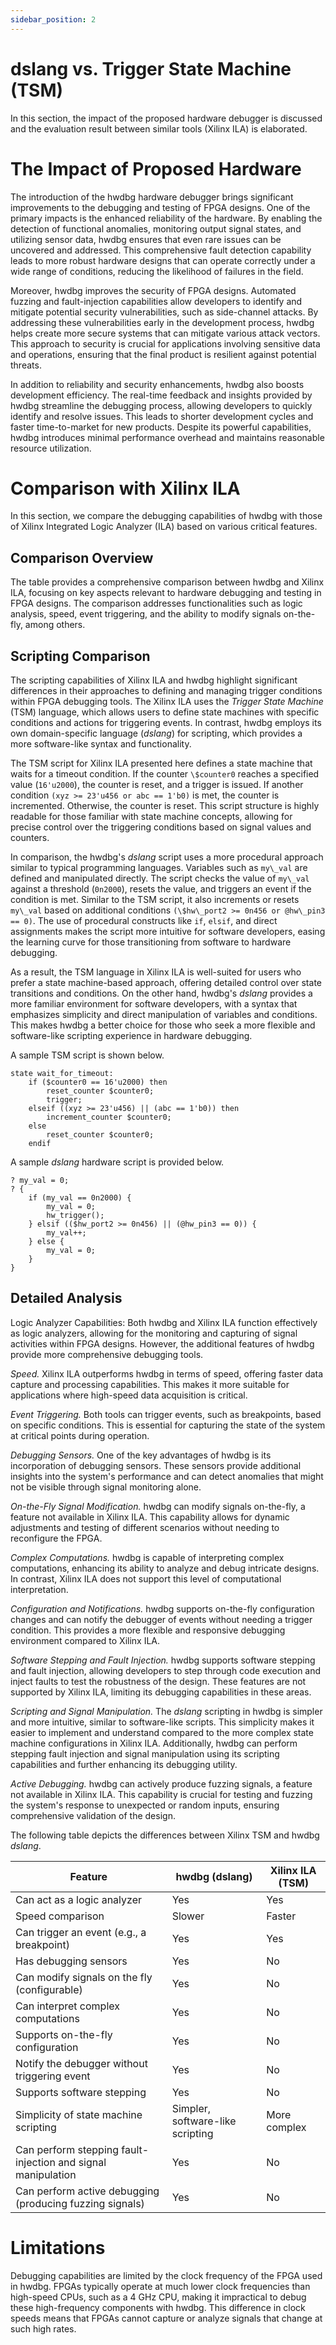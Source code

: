 ```yaml
---
sidebar_position: 2
---
```


# dslang vs. Trigger State Machine (TSM)
In this section, the impact of the proposed hardware debugger is discussed and the evaluation result between similar tools (Xilinx ILA) is elaborated. 

# The Impact of Proposed Hardware

The introduction of the hwdbg hardware debugger brings significant improvements to the debugging and testing of FPGA designs. One of the primary impacts is the enhanced reliability of the hardware. By enabling the detection of functional anomalies, monitoring output signal states, and utilizing sensor data, hwdbg ensures that even rare issues can be uncovered and addressed. This comprehensive fault detection capability leads to more robust hardware designs that can operate correctly under a wide range of conditions, reducing the likelihood of failures in the field.

Moreover, hwdbg improves the security of FPGA designs. Automated fuzzing and fault-injection capabilities allow developers to identify and mitigate potential security vulnerabilities, such as side-channel attacks. By addressing these vulnerabilities early in the development process, hwdbg helps create more secure systems that can mitigate various attack vectors. This approach to security is crucial for applications involving sensitive data and operations, ensuring that the final product is resilient against potential threats.

In addition to reliability and security enhancements, hwdbg also boosts development efficiency. The real-time feedback and insights provided by hwdbg streamline the debugging process, allowing developers to quickly identify and resolve issues. This leads to shorter development cycles and faster time-to-market for new products. Despite its powerful capabilities, hwdbg introduces minimal performance overhead and maintains reasonable resource utilization.


# Comparison with Xilinx ILA

In this section, we compare the debugging capabilities of hwdbg with those of Xilinx Integrated Logic Analyzer (ILA) based on various critical features. 

## Comparison Overview

The table provides a comprehensive comparison between hwdbg and Xilinx ILA, focusing on key aspects relevant to hardware debugging and testing in FPGA designs. The comparison addresses functionalities such as logic analysis, speed, event triggering, and the ability to modify signals on-the-fly, among others.

## Scripting Comparison

The scripting capabilities of Xilinx ILA and hwdbg highlight significant differences in their approaches to defining and managing trigger conditions within FPGA debugging tools. The Xilinx ILA uses the *Trigger State Machine* (TSM) language, which allows users to define state machines with specific conditions and actions for triggering events. In contrast, hwdbg employs its own domain-specific language (*dslang*) for scripting, which provides a more software-like syntax and functionality.

The TSM script for Xilinx ILA presented here defines a state machine that waits for a timeout condition. If the counter `\$counter0` reaches a specified value (`16'u2000`), the counter is reset, and a trigger is issued. If another condition `(xyz >= 23'u456 or abc == 1'b0)` is met, the counter is incremented. Otherwise, the counter is reset. This script structure is highly readable for those familiar with state machine concepts, allowing for precise control over the triggering conditions based on signal values and counters.

In comparison, the hwdbg's *dslang* script uses a more procedural approach similar to typical programming languages. Variables such as `my\_val` are defined and manipulated directly. The script checks the value of `my\_val` against a threshold (`0n2000`), resets the value, and triggers an event if the condition is met. Similar to the TSM script, it also increments or resets `my\_val` based on additional conditions `(\$hw\_port2 >= 0n456 or @hw\_pin3 == 0)`. The use of procedural constructs like `if`, `elsif`, and direct assignments makes the script more intuitive for software developers, easing the learning curve for those transitioning from software to hardware debugging.

As a result, the TSM language in Xilinx ILA is well-suited for users who prefer a state machine-based approach, offering detailed control over state transitions and conditions. On the other hand, hwdbg's *dslang* provides a more familiar environment for software developers, with a syntax that emphasizes simplicity and direct manipulation of variables and conditions. This makes hwdbg a better choice for those who seek a more flexible and software-like scripting experience in hardware debugging.


A sample TSM script is shown below.

```
state wait_for_timeout:
    if ($counter0 == 16'u2000) then
        reset_counter $counter0;
        trigger;
    elseif ((xyz >= 23'u456) || (abc == 1'b0)) then
        increment_counter $counter0;
    else
        reset_counter $counter0;
    endif
```

A sample *dslang* hardware script is provided below.

```
? my_val = 0;
? {
	if (my_val == 0n2000) {
		my_val = 0;
		hw_trigger();
	} elsif (($hw_port2 >= 0n456) || (@hw_pin3 == 0)) {
		my_val++;
	} else {
		my_val = 0;
	}
}
```

## Detailed Analysis

Logic Analyzer Capabilities: Both hwdbg and Xilinx ILA function effectively as logic analyzers, allowing for the monitoring and capturing of signal activities within FPGA designs. However, the additional features of hwdbg provide more comprehensive debugging tools.

*Speed.* Xilinx ILA outperforms hwdbg in terms of speed, offering faster data capture and processing capabilities. This makes it more suitable for applications where high-speed data acquisition is critical.

*Event Triggering.* Both tools can trigger events, such as breakpoints, based on specific conditions. This is essential for capturing the state of the system at critical points during operation.

*Debugging Sensors.* One of the key advantages of hwdbg is its incorporation of debugging sensors. These sensors provide additional insights into the system's performance and can detect anomalies that might not be visible through signal monitoring alone.

*On-the-Fly Signal Modification.* hwdbg can modify signals on-the-fly, a feature not available in Xilinx ILA. This capability allows for dynamic adjustments and testing of different scenarios without needing to reconfigure the FPGA.

*Complex Computations.* hwdbg is capable of interpreting complex computations, enhancing its ability to analyze and debug intricate designs. In contrast, Xilinx ILA does not support this level of computational interpretation.

*Configuration and Notifications.* hwdbg supports on-the-fly configuration changes and can notify the debugger of events without needing a trigger condition. This provides a more flexible and responsive debugging environment compared to Xilinx ILA.

*Software Stepping and Fault Injection.* hwdbg supports software stepping and fault injection, allowing developers to step through code execution and inject faults to test the robustness of the design. These features are not supported by Xilinx ILA, limiting its debugging capabilities in these areas.

*Scripting and Signal Manipulation.* The *dslang* scripting in hwdbg is simpler and more intuitive, similar to software-like scripts. This simplicity makes it easier to implement and understand compared to the more complex state machine configurations in Xilinx ILA. Additionally, hwdbg can perform stepping fault injection and signal manipulation using its scripting capabilities and further enhancing its debugging utility.

*Active Debugging.* hwdbg can actively produce fuzzing signals, a feature not available in Xilinx ILA. This capability is crucial for testing and fuzzing the system's response to unexpected or random inputs, ensuring comprehensive validation of the design.

The following table depicts the differences between Xilinx TSM and hwdbg *dslang*.

| **Feature**                                                            | **hwdbg** (dslang)               | **Xilinx ILA (TSM)** |
|------------------------------------------------------------------------|----------------------------------|----------------------|
| Can act as a logic analyzer                                             | Yes                              | Yes                  |
| Speed comparison                                                        | Slower                           | Faster               |
| Can trigger an event (e.g., a breakpoint)                               | Yes                              | Yes                  |
| Has debugging sensors                                                   | Yes                              | No                   |
| Can modify signals on the fly (configurable)                            | Yes                              | No                   |
| Can interpret complex computations                                      | Yes                              | No                   |
| Supports on-the-fly configuration                                       | Yes                              | No                   |
| Notify the debugger without triggering event                            | Yes                              | No                   |
| Supports software stepping                                              | Yes                              | No                   |
| Simplicity of state machine scripting                                   | Simpler, software-like scripting | More complex         |
| Can perform stepping fault-injection and signal manipulation            | Yes                              | No                   |
| Can perform active debugging (producing fuzzing signals)                | Yes                              | No                   |


# Limitations
Debugging capabilities are limited by the clock frequency of the FPGA used in hwdbg. FPGAs typically operate at much lower clock frequencies than high-speed CPUs, such as a 4 GHz CPU, making it impractical to debug these high-frequency components with hwdbg. This difference in clock speeds means that FPGAs cannot capture or analyze signals that change at such high rates.